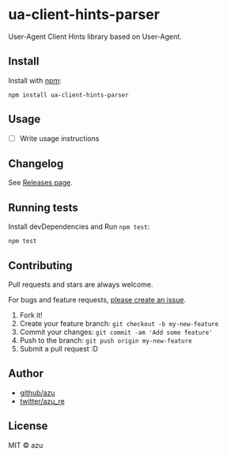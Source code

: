 # ua-client-hints-parser

User-Agent Client Hints library based on User-Agent.

## Install

Install with [npm](https://www.npmjs.com/):

    npm install ua-client-hints-parser

## Usage

- [ ] Write usage instructions

## Changelog

See [Releases page](https://github.com/azu/ua-client-hints-parser/releases).

## Running tests

Install devDependencies and Run `npm test`:

    npm test

## Contributing

Pull requests and stars are always welcome.

For bugs and feature requests, [please create an issue](https://github.com/azu/ua-client-hints-parser/issues).

1. Fork it!
2. Create your feature branch: `git checkout -b my-new-feature`
3. Commit your changes: `git commit -am 'Add some feature'`
4. Push to the branch: `git push origin my-new-feature`
5. Submit a pull request :D

## Author

- [github/azu](https://github.com/azu)
- [twitter/azu_re](https://twitter.com/azu_re)

## License

MIT © azu

